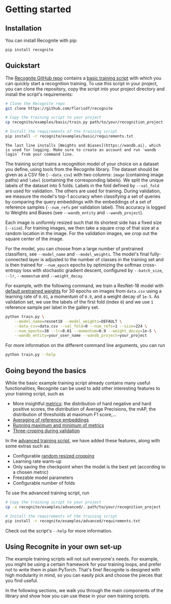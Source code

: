 # Getting started

## Installation

You can install Recognite with pip:

```bash
pip install recognite
```

## Quickstart

The [Recognite GitHub repo](https://github.com/florisdf/recognite) contains a [basic training script](https://github.com/florisdf/recognite/blob/main/examples/basic/train.py) with which you can quickly start a recognition training. To use this script in your project, you can clone the repository, copy the script into your project directory and install the script's requirements:

```bash
# Clone the Recognite repo
git clone https://github.com/florisdf/recognite

# Copy the training script to your project
cp recognite/examples/basic/train.py path/to/your/recognition_project

# Install the requirements of the training script
pip install -r recognite/examples/basic/requirements.txt
```

```{note}
The last line installs [Weights and Biases](https://wandb.ai), which is used for logging. Make sure to create an account and run `wandb login` from your command line.
```

The training script trains a recognition model of your choice on a dataset you define, using tools from the Recognite library. The dataset should be given as a CSV file (`--data_csv`) with two columns: `image` (containing image paths) and `label` (containing the corresponding labels). We split the unique labels of the dataset into 5 folds. Labels in the fold defined by `--val_fold` are used for validation. The others are used for training. During validation, we measure the model's top-1 accuracy when classifying a set of queries by comparing the query embeddings with the embeddings of a set of reference samples (`--num_refs` per validation label). This accuracy is logged to Weights and Biases (see `--wandb_entity` and `--wandb_project`).

Each image is uniformly resized such that its shortest side has a fixed size (`--size`). For training images, we then take a square crop of that size at a random location in the image. For the validation images, we crop out the square center of the image.

For the model, you can choose from a large number of pretrained classifiers, see `--model_name` and `--model_weights`. The model's final fully-connected layer is adjusted to the number of classes in the training set and is then trained for `--num_epoch` epochs by optimizing the softmax cross-entropy loss with stochastic gradient descent, configured by `--batch_size`, `--lr`, `--momentum` and `--weight_decay`.

For example, with the following command, we train a ResNet-18 model with [default pretrained weights](https://pytorch.org/vision/main/models.html) for 30 epochs on images from `data.csv` using a learning rate of `0.01`, a momentum of `0.9`, and a weight decay of `1e-5`. As validation set, we use the labels of the first fold (index `0`) and we use `1` reference sample per label in the gallery set.


```bash
python train.py \
    --model_name=resnet18 --model_weights=DEFAULT \
    --data_csv=data.csv --val_fold=0 --num_refs=1 --size=224 \
    --num_epochs=30 --lr=0.01 --momentum=0.9 --weight_decay=1e-5 \
    --wandb_entity=your_user_name --wandb_project=your_project
```

For more information on the different command line arguments, you can run

```bash
python train.py --help
```

## Going beyond the basics

While the basic example training script already contains many useful functionalities, Recognite can be used to add other interesting features to your training script, such as

- More insightful [metrics](./04-evaluation): the distribution of hard negative and hard positive scores, the distribution of Average Precisions, the mAP, the distribution of thresholds at maximum F1 score,...
- [Averaging of reference embeddings](./05-utils.md#avg-ref-embs)
- [Running maximum and minimum of metrics](./05-utils.md#running-extr)
- [Three-croping during validation](./05-utils.md#three-crop)

In the [advanced training script](https://github.com/florisdf/recognite/blob/main/examples/advanced/train.py), we have added these features, along with some extras such as:

- Configurable [random resized cropping](https://pytorch.org/vision/main/generated/torchvision.transforms.RandomResizedCrop.html)
- Learning rate warm-up
- Only saving the checkpoint when the model is the best yet (according to a chosen metric)
- Freezable model parameters
- Configurable number of folds

To use the advanced training script, run

```bash
# Copy the training script to your project
cp -a recognite/examples/advanced/. path/to/your/recognition_project

# Install the requirements of the training script
pip install -r recognite/examples/advanced/requirements.txt
```

Check out the script's `--help` for more information.

## Using Recognite in your own set-up

The example training scripts will not suit everyone's needs. For example, you might be using a certain framework for your training loops, and prefer not to write them in plain PyTorch. That's fine! Recognite is designed with high modularity in mind, so you can easily pick and choose the pieces that you find useful.

In the following sections, we walk you through the main components of the library and show how you can use these in your own training scripts.
